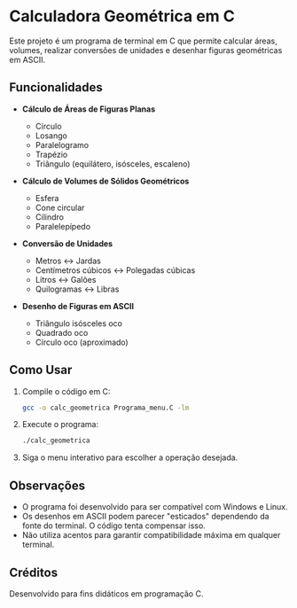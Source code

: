 # Calculadora Geométrica em C

Este projeto é um programa de terminal em C que permite calcular áreas, volumes, realizar conversões de unidades e desenhar figuras geométricas em ASCII.

## Funcionalidades

- **Cálculo de Áreas de Figuras Planas**
  - Círculo
  - Losango
  - Paralelogramo
  - Trapézio
  - Triângulo (equilátero, isósceles, escaleno)

- **Cálculo de Volumes de Sólidos Geométricos**
  - Esfera
  - Cone circular
  - Cilindro
  - Paralelepípedo

- **Conversão de Unidades**
  - Metros ↔ Jardas
  - Centímetros cúbicos ↔ Polegadas cúbicas
  - Litros ↔ Galões
  - Quilogramas ↔ Libras

- **Desenho de Figuras em ASCII**
  - Triângulo isósceles oco
  - Quadrado oco
  - Círculo oco (aproximado)

## Como Usar

1. Compile o código em C:
    ```sh
    gcc -o calc_geometrica Programa_menu.C -lm
    ```

2. Execute o programa:
    ```sh
    ./calc_geometrica
    ```

3. Siga o menu interativo para escolher a operação desejada.

## Observações

- O programa foi desenvolvido para ser compatível com Windows e Linux.
- Os desenhos em ASCII podem parecer "esticados" dependendo da fonte do terminal. O código tenta compensar isso.
- Não utiliza acentos para garantir compatibilidade máxima em qualquer terminal.

## Créditos

Desenvolvido para fins didáticos em programação C.